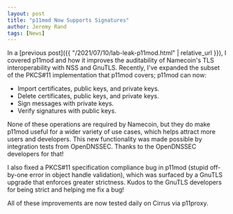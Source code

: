 ```yaml
---
layout: post
title: "p11mod Now Supports Signatures"
author: Jeremy Rand
tags: [News]
---
```


In a [previous post]({{ "/2021/07/10/lab-leak-p11mod.html" | relative_url }}), I covered p11mod and how it improves the auditability of Namecoin's TLS interoperability with NSS and GnuTLS.  Recently, I've expanded the subset of the PKCS#11 implementation that p11mod covers; p11mod can now:

* Import certificates, public keys, and private keys.
* Delete certificates, public keys, and private keys.
* Sign messages with private keys.
* Verify signatures with public keys.

None of these operations are required by Namecoin, but they do make p11mod useful for a wider variety of use cases, which helps attract more users and developers.  This new functionality was made possible by integration tests from OpenDNSSEC.  Thanks to the OpenDNSSEC developers for that!

I also fixed a PKCS#11 specification compliance bug in p11mod (stupid off-by-one error in object handle validation), which was surfaced by a GnuTLS upgrade that enforces greater strictness.  Kudos to the GnuTLS developers for being strict and helping me fix a bug!

All of these improvements are now tested daily on Cirrus via p11proxy.
